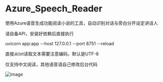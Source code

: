 # Azure_Speech_Reader
使用Azure语音生成功能阅读小说的工具，自动识别对话与旁白分开设定讲话人

请自备API，安装好依赖后直接执行

uvicorn app:app --host 127.0.0.1 --port 8751 --reload

直接从txt读取文本需要注意编码，默认是UTF-8

仅支持中文阅读，其他语音请自己修改后台代码

![image](https://github.com/liu547161153/Azure_Speech_Reader/assets/18525855/92e50ac8-1d1d-4911-9669-faf8b69d443a)

